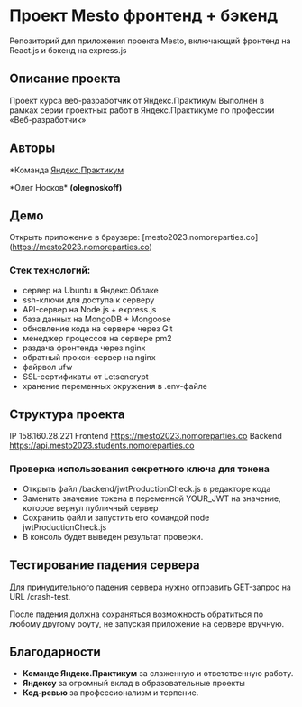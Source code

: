 # Проект Mesto фронтенд + бэкенд

Репозиторий для приложения проекта Mesto, включающий фронтенд на React.js и бэкенд на express.js

## Описание проекта

Проект курса веб-разработчик от Яндекс.Практикум
Выполнен в рамках серии проектных работ в Яндекс.Практикуме по профессии «Веб-разработчик»

## Авторы

*Команда [Яндекс.Практикум](https://practicum.yandex.ru/web/)

*Олег Носков\* **(olegnoskoff)**

## Демо
Открыть приложение в браузере: [mesto2023.nomoreparties.co] (https://mesto2023.nomoreparties.co)

### Стек технологий:

* сервер на Ubuntu в Яндекс.Облаке
* ssh-ключи для доступа к серверу
* API-сервер на Node.js + express.js
* база данных на MongoDB + Mongoose
* обновление кода на сервере через Git
* менеджер процессов на сервере pm2
* раздача фронтенда через nginx
* обратный прокси-сервер на nginx
* файрвол ufw
* SSL-сертификаты от Letsencrypt
* хранение переменных окружения в .env-файле

## Структура проекта

IP  158.160.28.221
Frontend  https://mesto2023.nomoreparties.co
Backend  https://api.mesto2023.students.nomoreparties.co

### Проверка использования секретного ключа для токена

* Открыть файл /backend/jwtProductionCheck.js в редакторе кода
* Заменить значение токена в переменной YOUR_JWT на значение, которое вернул публичный сервер
* Сохранить файл и запустить его командой node jwtProductionCheck.js
* В консоль будет выведен результат проверки.

## Тестирование падения сервера

Для принудительного падения сервера нужно отправить GET-запрос на URL /crash-test.

После падения должна сохраняться возможность обратиться по любому другому роуту, не запуская приложение на сервере вручную.

## Благодарности

- **Команде Яндекс.Практикум** за слаженную и ответственную работу.
- **Яндексу** за огромный вклад в образовательные проекты
- **Код-ревью** за профессионализм и терпение.
